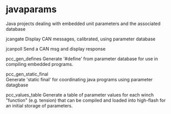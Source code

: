# javaparams
Java projects dealing with embedded unit parameters and the associated database

jcangate
  Display CAN messages, calibrated, using parameter database

jcanpoll
  Send a CAN msg and display response
  
pcc_gen_defines
  Generate '#define' from parameter database for use in compiling
    embedded programs.

pcc_gen_static_final  
  Generate 'static final' for coordinating java programs using
    parameter datagbase

pcc_values_table
  Generate a table of parameter values for each winch "function"
    (e.g. tension) that can be compiled and loaded into high-flash
    for an initial storage of parameters.

